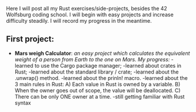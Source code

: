 
Here I will post all my Rust exercises/side-projects, besides the 42 Wolfsburg coding school.
I will begin with easy projects and increase difficulty steadily.
I will record my progress in the meantime.

## First project:
- **Mars weigh Calculator**: *an easy project which calculates the equivalent weight of a person from Earth to the one on Mars.*
	  *My progress:*
		-learned to use the Cargo package manager;
		-learned about crates in Rust;
		-learned about the standard library / crate;
		-learned about the .unwrap() method.
		-learned about the prinln! macro.
		-learned about the 3 main rules in Rust:
					A) Each value in Rust is owned by a variable.
					B) When the owner goes out of scope, the value will be deallocated.
					C) There can be only ONE owner at a time.
		 -still getting familiar with Rust syntax
